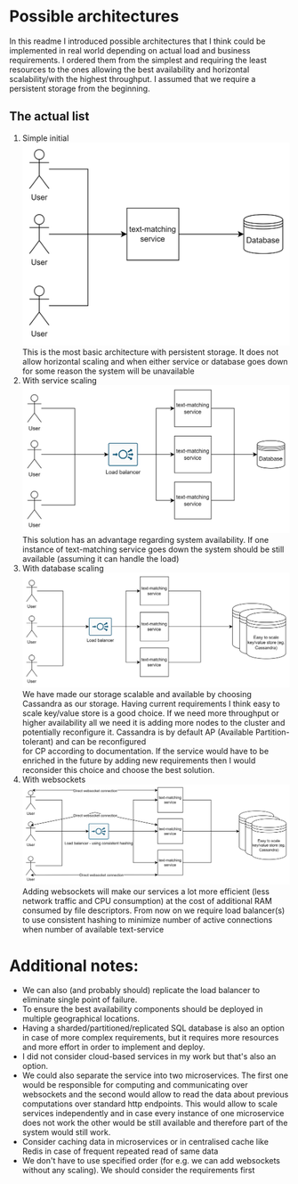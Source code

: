 # Possible architectures

In this readme I introduced possible architectures that I think could be implemented in real world depending on actual load and
business requirements. I ordered them from the simplest and requiring the least resources to the ones allowing the best 
availability and horizontal scalability/with the highest throughput. I assumed that we require a persistent storage from the beginning.

## The actual list
1. Simple initial
  ![1 - simplest initial](./1-simple-initial.png)<br/>
  This is the most basic architecture with persistent storage. It does not allow horizontal scaling and when either 
  service or database goes down for some reason the system will be unavailable
2. With service scaling
 ![2 - with service scaling](./2-with-service-scaling.png)<br/>
  This solution has an advantage regarding system availability. If one instance of text-matching service goes down
  the system should be still available (assuming it can handle the load)
3. With database scaling
 ![3 - with database scaling](./3-with-database-scaling.png)<br>
  We have made our storage scalable and available by choosing Cassandra as our storage. Having current requirements I think easy
  to scale key/value store is a good choice. If we need more throughput or higher availability all we need it is adding more nodes 
  to the cluster and potentially reconfigure it. Cassandra is by default AP (Available Partition-tolerant) and can be reconfigured  
  for CP according to documentation. If the service would have to be enriched in the future by adding new requirements then I would
  reconsider this choice and choose the best solution.
4. With websockets
 ![4 - with websockets](./4-with-web-sockets.png)<br/>
  Adding websockets will make our services a lot more efficient (less network traffic and CPU consumption) at the cost of additional
  RAM consumed by file descriptors. From now on we require load balancer(s) to use consistent hashing to minimize number of active
  connections when number of available text-service 

# Additional notes:
- We can also (and probably should) replicate the load balancer to eliminate single point of failure.
- To ensure the best availability components should be deployed in multiple geographical locations.
- Having a sharded/partitioned/replicated SQL database is also an option in case of more complex requirements, but it requires more 
  resources and more effort in order to implement and deploy.
- I did not consider cloud-based services in my work but that's also an option.
- We could also separate the service into two microservices. The first one would be responsible for computing and communicating 
  over websockets and the second would allow to read the data about previous computations over standard http endpoints. This would
  allow to scale services independently and in case every instance of one microservice does not work the other would be still available
  and therefore part of the system would still work.
- Consider caching data in microservices or in centralised cache like Redis in case of frequent repeated read of same data 
- We don't have to use specified order (for e.g. we can add websockets without any scaling). We should consider the requirements first
